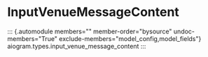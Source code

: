 # InputVenueMessageContent

::: {.automodule members="" member-order="bysource" undoc-members="True" exclude-members="model_config,model_fields"}
aiogram.types.input_venue_message_content
:::
